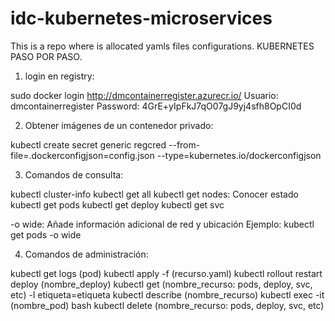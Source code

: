 # idc-kubernetes-microservices
This is a repo where is allocated yamls files configurations.
KUBERNETES PASO POR PASO.

1. login en registry:

sudo docker login http://dmcontainerregister.azurecr.io/
Usuario: dmcontainerregister 
Password: 4GrE+yIpFkJ7qO07gJ9yj4sfh8OpCI0d

2. Obtener imágenes de un contenedor privado:


kubectl create secret generic regcred --from-file=.dockerconfigjson=config.json --type=kubernetes.io/dockerconfigjson


3. Comandos de consulta:

kubectl cluster-info
kubectl get all
kubectl get nodes: Conocer estado
kubectl get pods
kubectl get deploy
kubectl get svc

-o wide: Añade información adicional de red y ubicación 
Ejemplo:
kubectl get pods -o wide

4. Comandos de administración:

kubectl get logs (pod)
kubectl apply -f (recurso.yaml)
kubectl rollout restart deploy (nombre_deploy)
kubectl get (nombre_recurso: pods, deploy, svc, etc) -l etiqueta=etiqueta
kubectl describe (nombre_recurso)
kubectl exec -it (nombre_pod) bash
kubectl delete (nombre_recurso: pods, deploy, svc, etc)




